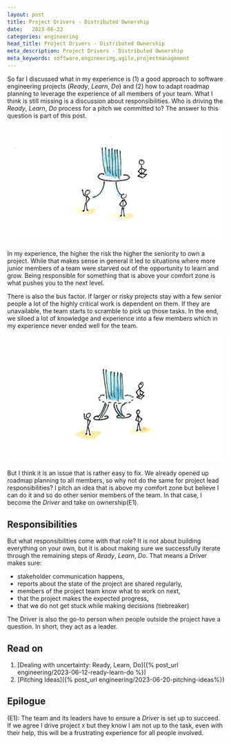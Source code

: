 ```yaml
---
layout: post
title: Project Drivers - Distributed Ownership
date:   2023-06-23
categories: engineering
head_title: Project Drivers - Distributed Ownership
meta_description: Project Drivers - Distributed Ownership
meta_keywords: software,engineering,agile,projectmanagement
---
```


So far I discussed what in my experience is (1) a good approach to software engineering projects (*Ready*, *Learn*, *Do*) and (2) how to adapt roadmap planning to leverage the experience of all members of your team. What I think is still missing is a discussion about responsibilities. Who is driving the *Ready*, *Learn*, *Do* process for a pitch we committed to? The answer to this question is part of this post.

![watercolor drawing: senior people in a team are often bottlenecks](/assets/img/driver_bottleneck.jpeg)

In my experience, the higher the risk the higher the seniority to own a project. While that makes sense in general it led to situations where more junior members of a team were starved out of the opportunity to learn and grow. Being responsible for something that is above your comfort zone is what pushes you to the next level.

There is also the bus factor. If larger or risky projects stay with a few senior people a lot of the highly critical work is dependent on them. If they are unavailable, the team starts to scramble to pick up those tasks. In the end, we siloed a lot of knowledge and experience into a few members which in my experience never ended well for the team.

![watercolor drawing: instead you can also distribute some of the responsibility across the team](/assets/img/driver_distributed.jpeg)

But I think it is an issue that is rather easy to fix. We already opened up roadmap planning to all members, so why not do the same for project lead responsibilities? I pitch an idea that is above my comfort zone but believe I can do it and so do other senior members of the team. In that case, I become the *Driver* and take on ownership(E1).

## Responsibilities
But what responsibilities come with that role? It is not about building everything on your own, but it is about making sure we successfully iterate through the remaining steps of *Ready*, *Learn*, *Do*. That means a Driver makes sure:

* stakeholder communication happens,
* reports about the state of the project are shared regularly,
* members of the project team know what to work on next,
* that the project makes the expected progress,
* that we do not get stuck while making decisions (tiebreaker)

The Driver is also the go-to person when people outside the project have a question. In short, they act as a leader.

## Read on
1. [Dealing with uncertainty: Ready, Learn, Do]({% post_url engineering/2023-06-12-ready-learn-do %})
2. [Pitching Ideas]({% post_url engineering/2023-06-20-pitching-ideas%})

## Epilogue
(E1): The team and its leaders have to ensure a *Driver* is set up to succeed. If we agree I drive project `X` but they know I am not up to the task, even with their help, this will be a frustrating experience for all people involved.
